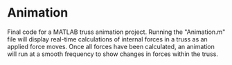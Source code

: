 # Animation
Final code for a MATLAB truss animation project.
Running the "Animation.m" file will display real-time calculations of internal forces in a truss as an applied force moves.
Once all forces have been calculated, an animation will run at a smooth frequency to show changes in forces within the truss.
